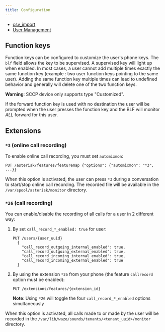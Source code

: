```yaml
---
title: Configuration
---
```


- [csv_import](/uc-doc/administration/users/csv_import)
- [User Management](/uc-doc/api_sdk/rest_api/confd/user_management)
  
## Function keys

Function keys can be configured to customize the user's phone keys. The `blf` field allows the key
to be supervised. A supervised key will light up when enabled. In most cases, a user cannot add
multiple times exactly the same function key (example : two user function keys pointing to the same
user). Adding the same function key multiple times can lead to undefined behavior and generally will
delete one of the two function keys.

**Warning**: SCCP device only supports type "Customized".

If the forward function key is used with no destination the user will be prompted when the user
presses the function key and the BLF will monitor _ALL_ forward for this user.

## Extensions

### `*3` (online call recording)

To enable online call recording, you must set `automixmon`:

`PUT /asterisk/features/featuremap {"options": {"automixmon": "*3", ...}}`

When this option is activated, the user can press `*3` during a conversation to start/stop online
call recording. The recorded file will be available in the `/var/spool/asterisk/monitor` directory.

### `*26` (call recording)

You can enable/disable the recording of all calls for a user in 2 different way:

1. By set `call_record_*_enabled: true` for user:

   ```ascii
   PUT /users/{user_uuid}
     {
       "call_record_outgoing_internal_enabled": true,
       "call_record_outgoing_external_enabled": true,
       "call_record_incoming_internal_enabled": true,
       "call_record_incoming_external_enabled": true
     }
   ```

2. By using the extension `*26` from your phone (the feature `callrecord` option must be enabled):

   `PUT /extensions/features/{extension_id}`

   **Note**: Using `*26` will toggle the four `call_record_*_enabled` options simultaneously

When this option is activated, all calls made to or made by the user will be recorded in the
`/var/lib/wazo/sounds/tenants/<tenant_uuid>/monitor` directory.
